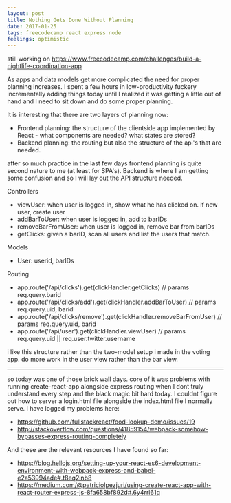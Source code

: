 ```yaml
---
layout: post
title: Nothing Gets Done Without Planning
date: 2017-01-25
tags: freecodecamp react express node
feelings: optimistic
---
```


still working on <https://www.freecodecamp.com/challenges/build-a-nightlife-coordination-app>

As apps and data models get more complicated the need for proper planning increases. I spent a few hours in low-productivity fuckery incrementally adding things today until I realized it was getting a little out of hand and I need to sit down and do some proper planning.

It is interesting that there are two layers of planning now:

- Frontend planning: the structure of the clientside app implemented by React - what components are needed? what states are stored?
- Backend planning: the routing but also the structure of the api's that are needed.

after so much practice in the last few days frontend planning is quite second nature to me (at least for SPA's). Backend is where I am getting some confusion and so I will lay out the API structure needed.

Controllers

- viewUser: when user is logged in, show what he has clicked on. if new user, create user
- addBarToUser: when user is logged in, add to barIDs
- removeBarFromUser: when user is logged in, remove bar from barIDs
- getClicks: given a barID, scan all users and list the users that match.

Models

- User: userid, barIDs

Routing

- app.route('/api/clicks').get(clickHandler.getClicks) // params req.query.barid
- app.route('/api/clicks/add').get(clickHandler.addBarToUser) // params req.query.uid, barid
- app.route('/api/clicks/remove').get(clickHandler.removeBarFromUser) // params req.query.uid, barid
- app.route('/api/user').get(clickHandler.viewUser) // params  req.query.uid || req.user.twitter.username

i like this structure rather than the two-model setup i made in the voting app. do more work in the user view rather than the bar view.

---

so today was one of those brick wall days. core of it was problems with running create-react-app alongside express routing when I dont truly understand every step and the black magic bit hard today. I couldnt figure out how to server a login.html file alongside the index.html file I normally serve. I have logged my problems here: 

- https://github.com/fullstackreact/food-lookup-demo/issues/19
- http://stackoverflow.com/questions/41859154/webpack-somehow-bypasses-express-routing-completely

And these are the relevant resources I have found so far:

- https://blog.hellojs.org/setting-up-your-react-es6-development-environment-with-webpack-express-and-babel-e2a53994ade#.t8eq2inb8
- https://medium.com/@patriciolpezjuri/using-create-react-app-with-react-router-express-js-8fa658bf892d#.6y4rrl61q
